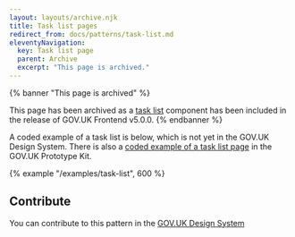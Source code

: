 ```yaml
---
layout: layouts/archive.njk
title: Task list pages
redirect_from: docs/patterns/task-list.md
eleventyNavigation:
  key: Task list page
  parent: Archive
  excerpt: "This page is archived."
---
```


{% banner "This page is archived" %}

This page has been archived as a [task list](https://design-system.service.gov.uk/components/task-list/) component has been included in the release of GOV.UK Frontend v5.0.0.
{% endbanner %}

A coded example of a task list is below, which is not yet in the GOV.UK Design System. There is also a [coded example of a task list page](https://govuk-prototype-kit.herokuapp.com/docs/templates/task-list) in the GOV.UK Prototype Kit.

{% example "/examples/task-list", 600 %}
## Contribute

You can contribute to this pattern in the [GOV.UK Design System](https://design-system.service.gov.uk/patterns/task-list-pages/#help-improve-this-page)

